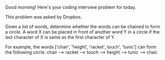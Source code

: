 Good morning! Here's your coding interview problem for today.This problem was asked by Dropbox.Given a list of words, determine whether the words can be chained to form acircle. A word X can be placed in front of another word Y in a circle if thelast character of X is same as the first character of Y.For example, the words ['chair', 'height', 'racket', touch', 'tunic'] can formthe following circle: chair --> racket --> touch --> height --> tunic --> chair.